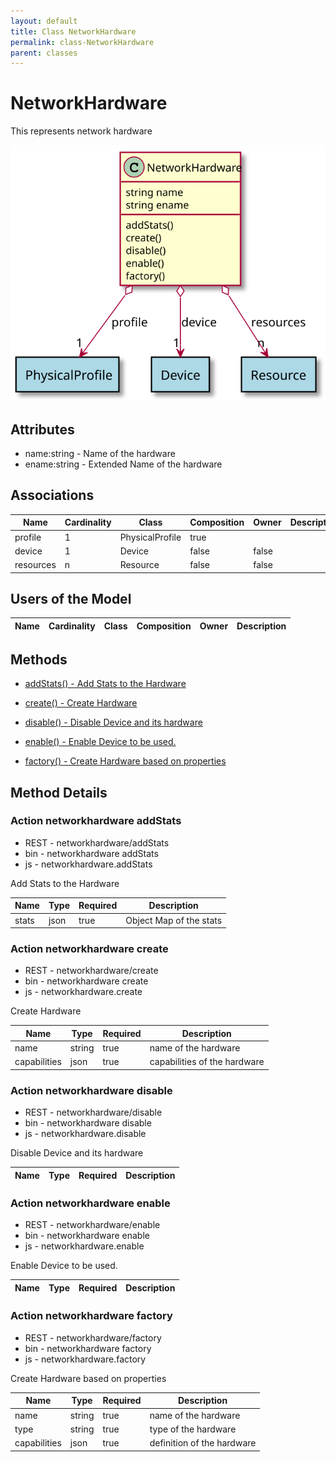 ```yaml
---
layout: default
title: Class NetworkHardware
permalink: class-NetworkHardware
parent: classes
---
```


# NetworkHardware

This represents network hardware

![Logical Diagram](./logical.svg)

## Attributes

* name:string - Name of the hardware
* ename:string - Extended Name of the hardware


## Associations

| Name | Cardinality | Class | Composition | Owner | Description |
| --- | --- | --- | --- | --- | --- |
| profile | 1 | PhysicalProfile | true |  |  |
| device | 1 | Device | false | false |  |
| resources | n | Resource | false | false |  |


## Users of the Model

| Name | Cardinality | Class | Composition | Owner | Description |
| --- | --- | --- | --- | --- | --- |





## Methods

* [addStats() - Add Stats to the Hardware](#action-addStats)

* [create() - Create Hardware](#action-create)

* [disable() - Disable Device and its hardware](#action-disable)

* [enable() - Enable Device to be used.](#action-enable)

* [factory() - Create Hardware based on properties](#action-factory)


<h2>Method Details</h2>
    
### Action networkhardware addStats

* REST - networkhardware/addStats
* bin - networkhardware addStats
* js - networkhardware.addStats

Add Stats to the Hardware

| Name | Type | Required | Description |
|---|---|---|---|
| stats | json |true | Object Map of the stats |




### Action networkhardware create

* REST - networkhardware/create
* bin - networkhardware create
* js - networkhardware.create

Create Hardware

| Name | Type | Required | Description |
|---|---|---|---|
| name | string |true | name of the hardware |
| capabilities | json |true | capabilities of the hardware |




### Action networkhardware disable

* REST - networkhardware/disable
* bin - networkhardware disable
* js - networkhardware.disable

Disable Device and its hardware

| Name | Type | Required | Description |
|---|---|---|---|




### Action networkhardware enable

* REST - networkhardware/enable
* bin - networkhardware enable
* js - networkhardware.enable

Enable Device to be used.

| Name | Type | Required | Description |
|---|---|---|---|




### Action networkhardware factory

* REST - networkhardware/factory
* bin - networkhardware factory
* js - networkhardware.factory

Create Hardware based on properties

| Name | Type | Required | Description |
|---|---|---|---|
| name | string |true | name of the hardware |
| type | string |true | type of the hardware |
| capabilities | json |true | definition of the hardware |





